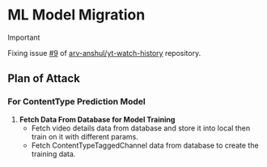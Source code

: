 # ML Model Migration

> [!IMPORTANT]
>
> Fixing issue [#9](https://github.com/arv-anshul/yt-watch-history/issues/9) of [arv-anshul/yt-watch-history](https://github.com/arv-anshul/yt-watch-history) repository.

## Plan of Attack

### For ContentType Prediction Model

1. **Fetch Data From Database for Model Training**
   - Fetch video details data from database and store it into local then train on it with different params.
   - Fetch ContentTypeTaggedChannel data from database to create the training data.
